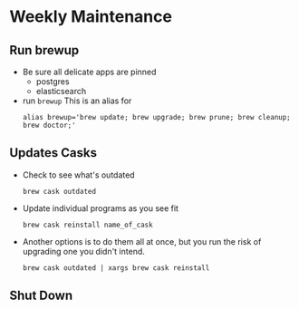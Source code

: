# Weekly Maintenance

## Run brewup
- Be sure all delicate apps are pinned
  - postgres
  - elasticsearch
- run `brewup`
  This is an alias for
  ```
  alias brewup='brew update; brew upgrade; brew prune; brew cleanup; brew doctor;'
  ```

## Updates Casks
- Check to see what's outdated
  ```
  brew cask outdated
  ```
- Update individual programs as you see fit
  ```
  brew cask reinstall name_of_cask
  ```
- Another options is to do them all at once, but you run the risk of upgrading one you didn't intend.
  ```
  brew cask outdated | xargs brew cask reinstall
  ```


## Shut Down
